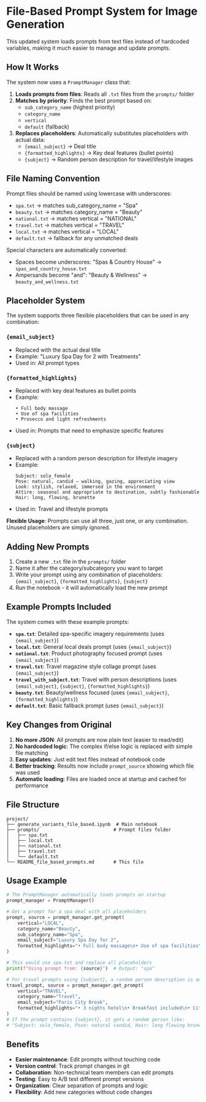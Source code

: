 # File-Based Prompt System for Image Generation

This updated system loads prompts from text files instead of hardcoded variables, making it much easier to manage and update prompts.

## How It Works

The system now uses a `PromptManager` class that:

1. **Loads prompts from files**: Reads all `.txt` files from the `prompts/` folder
2. **Matches by priority**: Finds the best prompt based on:
   - `sub_category_name` (highest priority)
   - `category_name` 
   - `vertical`
   - `default` (fallback)
3. **Replaces placeholders**: Automatically substitutes placeholders with actual data:
   - `{email_subject}` → Deal title
   - `{formatted_highlights}` → Key deal features (bullet points)  
   - `{subject}` → Random person description for travel/lifestyle images

## File Naming Convention

Prompt files should be named using lowercase with underscores:

- `spa.txt` → matches sub_category_name = "Spa"
- `beauty.txt` → matches category_name = "Beauty"  
- `national.txt` → matches vertical = "NATIONAL"
- `travel.txt` → matches vertical = "TRAVEL"
- `local.txt` → matches vertical = "LOCAL"
- `default.txt` → fallback for any unmatched deals

Special characters are automatically converted:
- Spaces become underscores: "Spas & Country House" → `spas_and_country_house.txt`
- Ampersands become "and": "Beauty & Wellness" → `beauty_and_wellness.txt`

## Placeholder System

The system supports three flexible placeholders that can be used in any combination:

### `{email_subject}`
- Replaced with the actual deal title
- Example: "Luxury Spa Day for 2 with Treatments"
- Used in: All prompt types

### `{formatted_highlights}` 
- Replaced with key deal features as bullet points
- Example:
  ```
  • Full body massage
  • Use of spa facilities  
  • Prosecco and light refreshments
  ```
- Used in: Prompts that need to emphasize specific features

### `{subject}`
- Replaced with a random person description for lifestyle imagery
- Example:
  ```
  Subject: solo_female
  Pose: natural, candid — walking, gazing, appreciating view
  Look: stylish, relaxed, immersed in the environment
  Attire: seasonal and appropriate to destination, subtly fashionable
  Hair: long, flowing, brunette
  ```
- Used in: Travel and lifestyle prompts

**Flexible Usage**: Prompts can use all three, just one, or any combination. Unused placeholders are simply ignored.

## Adding New Prompts

1. Create a new `.txt` file in the `prompts/` folder
2. Name it after the category/subcategory you want to target
3. Write your prompt using any combination of placeholders: `{email_subject}`, `{formatted_highlights}`, `{subject}`
4. Run the notebook - it will automatically load the new prompt

## Example Prompts Included

The system comes with these example prompts:

- **`spa.txt`**: Detailed spa-specific imagery requirements (uses `{email_subject}`)
- **`local.txt`**: General local deals prompt (uses `{email_subject}`)
- **`national.txt`**: Product photography focused prompt (uses `{email_subject}`)
- **`travel.txt`**: Travel magazine style collage prompt (uses `{email_subject}`)
- **`travel_with_subject.txt`**: Travel with person descriptions (uses `{email_subject}`, `{subject}`, `{formatted_highlights}`)
- **`beauty.txt`**: Beauty/wellness focused (uses `{email_subject}`, `{formatted_highlights}`)
- **`default.txt`**: Basic fallback prompt (uses `{email_subject}`)

## Key Changes from Original

1. **No more JSON**: All prompts are now plain text (easier to read/edit)
2. **No hardcoded logic**: The complex if/else logic is replaced with simple file matching
3. **Easy updates**: Just edit text files instead of notebook code
4. **Better tracking**: Results now include `prompt_source` showing which file was used
5. **Automatic loading**: Files are loaded once at startup and cached for performance

## File Structure

```
project/
├── generate_variants_file_based.ipynb  # Main notebook
├── prompts/                           # Prompt files folder
│   ├── spa.txt
│   ├── local.txt
│   ├── national.txt
│   ├── travel.txt
│   └── default.txt
└── README_file_based_prompts.md       # This file
```

## Usage Example

```python
# The PromptManager automatically loads prompts on startup
prompt_manager = PromptManager()

# Get a prompt for a spa deal with all placeholders
prompt, source = prompt_manager.get_prompt(
    vertical="LOCAL",
    category_name="Beauty", 
    sub_category_name="Spa",
    email_subject="Luxury Spa Day for 2",
    formatted_highlights="• Full body massage\n• Use of spa facilities\n• Prosecco included"
)

# This would use spa.txt and replace all placeholders
print(f"Using prompt from: {source}")  # Output: "spa"

# For travel prompts using {subject}, a random person description is automatically selected
travel_prompt, source = prompt_manager.get_prompt(
    vertical="TRAVEL",
    category_name="Travel",
    email_subject="Paris City Break",
    formatted_highlights="• 3 nights hotel\n• Breakfast included\n• City center location"
)
# If the prompt contains {subject}, it gets a random person like:
# "Subject: solo_female, Pose: natural candid, Hair: long flowing brunette" etc.
```

## Benefits

- **Easier maintenance**: Edit prompts without touching code
- **Version control**: Track prompt changes in git
- **Collaboration**: Non-technical team members can edit prompts
- **Testing**: Easy to A/B test different prompt versions
- **Organization**: Clear separation of prompts and logic
- **Flexibility**: Add new categories without code changes 